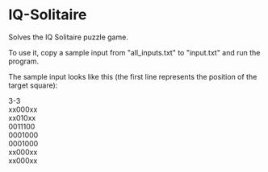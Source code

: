 # IQ-Solitaire
Solves the IQ Solitaire puzzle game.


To use it, copy a sample input from "all_inputs.txt" to "input.txt" and run the program.

The sample input looks like this (the first line represents the position of the target square):


3-3<br>
xx000xx<br>
xx010xx<br>
0011100<br>
0001000<br>
0001000<br>
xx000xx<br>
xx000xx<br>